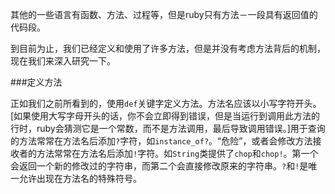 



其他的一些语言有函数、方法、过程等，但是ruby只有方法－一段具有返回值的代码段。

到目前为止，我们已经定义和使用了许多方法，但是并没有考虑方法背后的机制，现在我们来深入研究一下。

###定义方法

正如我们之前所看到的，使用`def`关键字定义方法。方法名应该以小写字符开头。[如果使用大写字母开头的话，你不会立即得到错误，但是当运行到调用此方法的行时，ruby会猜测它是一个常数，而不是方法调用，最后导致调用错误。]用于查询的方法常常在方法名后添加`?`字符，如`instance_of?`。“危险”，或者会修改方法接收者的方法常常在方法名后添加`!`字符。如`String`类提供了`chop`和`chop!`。第一个会返回一个新的修改过的字符串，而第二个会直接修改原来的字符串。`?`和`!`是唯一允许出现在方法名的特殊符号。

